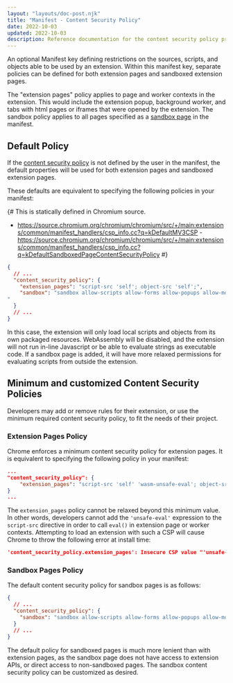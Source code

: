 ```yaml
---
layout: "layouts/doc-post.njk"
title: "Manifest - Content Security Policy"
date: 2022-10-03
updated: 2022-10-03
description: Reference documentation for the content security policy properties of manifest.json.
---
```


An optional Manifest key defining restrictions on the sources, scripts, and objects able to be used by an extension. Within this manifest key, separate policies can be defined for both extension pages and sandboxed extension pages.

The "extension pages" policy applies to page and worker contexts in the extension. This would include the extension popup, background worker, and tabs with html pages or iframes that were opened by the extension. The sandbox policy applies to all pages specified as a [sandbox page](/docs/extensions/mv3/manifest/sandbox/) in the manifest.

## Default Policy

If the [content security policy](https://developer.mozilla.org/docs/Web/HTTP/CSP) is not defined by the user in the manifest, the default properties will be used for both extension pages and sandboxed extension pages.   

These defaults are equivalent to specifying the following policies in your manifest:

{# This is statically defined in Chromium source. 
- https://source.chromium.org/chromium/chromium/src/+/main:extensions/common/manifest_handlers/csp_info.cc?q=kDefaultMV3CSP
-https://source.chromium.org/chromium/chromium/src/+/main:extensions/common/manifest_handlers/csp_info.cc?q=kDefaultSandboxedPageContentSecurityPolicy
#}
```json
{
  // ...
  "content_security_policy": {
    "extension_pages": "script-src 'self'; object-src 'self';",
    "sandbox": "sandbox allow-scripts allow-forms allow-popups allow-modals; script-src 'self' 'unsafe-inline' 'unsafe-eval'; child-src 'self';
"
  }
  // ...
}
```


In this case, the extension will only load local scripts and objects from its own packaged resources. WebAssembly will be disabled, and the extension will not run in-line Javascript or be able to evaluate strings as executable code. If a sandbox page is added, it will have more relaxed permissions for evaluating scripts from outside the extension.

## Minimum and customized Content Security Policies

Developers may add or remove rules for their extension, or use the minimum required content  security policy, to fit the needs of their project. 

### Extension Pages Policy

Chrome enforces a minimum content security policy for extension pages. It is equivalent to specifying the following policy in your manifest:

```json
...
"content_security_policy": {
    "extension_pages": "script-src 'self' 'wasm-unsafe-eval'; object-src 'self';"
}
...
```

The `extension_pages` policy cannot be relaxed beyond this minimum value. In other words, developers cannot add the `'unsafe-eval'` expression to the `script-src` directive in order to call `eval()` in extension page or worker contexts. Attempting to load an extension with such a CSP will cause Chrome to throw the following error at install time:

```json
'content_security_policy.extension_pages': Insecure CSP value "'unsafe-eval'" in directive 'script-src'.
```
### Sandbox Pages Policy

The default content security policy for sandbox pages is as follows:

```json
{
  // ...
  "content_security_policy": {
    "sandbox": "sandbox allow-scripts allow-forms allow-popups allow-modals; script-src 'self' 'unsafe-inline' 'unsafe-eval'; child-src 'self';"
  }  
  // ...
}
```

The default policy for sandboxed pages is much more lenient than with extension pages, as the sandbox page does not have access to extension APIs, or direct access to non-sandboxed pages. The sandbox content security policy can be customized as desired.